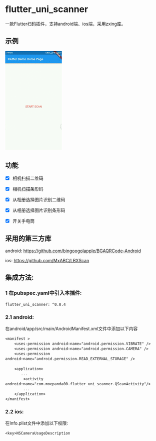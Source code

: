 # flutter_uni_scanner

一款Flutter扫码插件，支持android端、ios端，采用zxing库。

## 示例

<img src="https://raw.githubusercontent.com/moepanda/flutter_uni_scanner/master/example/assets/demo1.gif" width="36%">

## 功能
- [x] 相机扫描二维码
- [x] 相机扫描条形码
- [x] 从相册选择图片识别二维码
- [x] 从相册选择图片识别条形码
- [x] 开关手电筒


## 采用的第三方库

android:
https://github.com/bingoogolapple/BGAQRCode-Android

ios:
https://github.com/MxABC/LBXScan


## 集成方法:

### 1 在pubspec.yaml中引入本插件:

    flutter_uni_scanner: ^0.0.4

### 2.1 android:
在android/app/src/main/AndroidManifest.xml文件中添加以下内容

    <manifest >
        <uses-permission android:name="android.permission.VIBRATE" />
        <uses-permission android:name="android.permission.CAMERA" />
        <uses-permission android:name="android.permission.READ_EXTERNAL_STORAGE" />

        <application>
           ...
            <activity android:name="com.moepanda00.flutter_uni_scanner.QScanActivity"/>
            ...
        </application>
    </manifest>


### 2.2 ios:
在Info.plist文件中添加以下权限:

    <key>NSCameraUsageDescription
